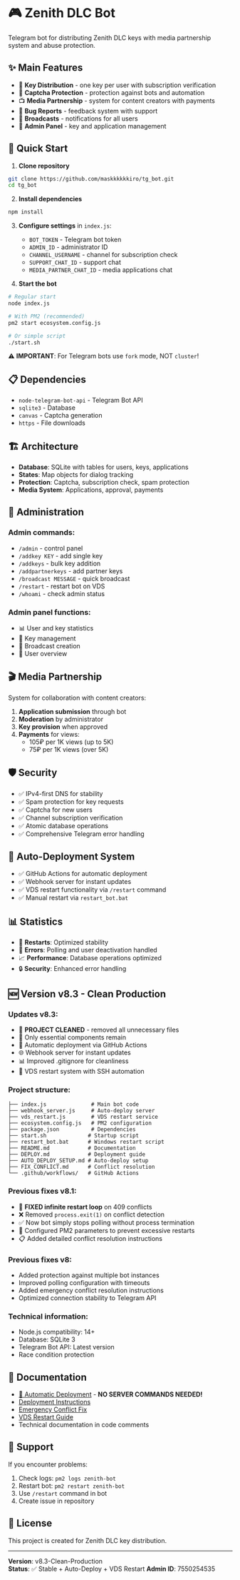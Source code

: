 # 🎮 Zenith DLC Bot

Telegram bot for distributing Zenith DLC keys with media partnership system and abuse protection.

## ✨ Main Features

- 🎯 **Key Distribution** - one key per user with subscription verification
- 🔐 **Captcha Protection** - protection against bots and automation
- 📺 **Media Partnership** - system for content creators with payments
- 🐛 **Bug Reports** - feedback system with support
- 📢 **Broadcasts** - notifications for all users
- 👑 **Admin Panel** - key and application management

## 🚀 Quick Start

1. **Clone repository**
```bash
git clone https://github.com/maskkkkkkiro/tg_bot.git
cd tg_bot
```

2. **Install dependencies**
```bash
npm install
```

3. **Configure settings** in `index.js`:
   - `BOT_TOKEN` - Telegram bot token
   - `ADMIN_ID` - administrator ID
   - `CHANNEL_USERNAME` - channel for subscription check
   - `SUPPORT_CHAT_ID` - support chat
   - `MEDIA_PARTNER_CHAT_ID` - media applications chat

4. **Start the bot**
```bash
# Regular start
node index.js

# With PM2 (recommended)
pm2 start ecosystem.config.js

# Or simple script
./start.sh
```

⚠️ **IMPORTANT**: For Telegram bots use `fork` mode, NOT `cluster`!

## 📋 Dependencies

- `node-telegram-bot-api` - Telegram Bot API
- `sqlite3` - Database
- `canvas` - Captcha generation
- `https` - File downloads

## 🏗️ Architecture

- **Database**: SQLite with tables for users, keys, applications
- **States**: Map objects for dialog tracking
- **Protection**: Captcha, subscription check, spam protection
- **Media System**: Applications, approval, payments

## 🔧 Administration

### Admin commands:
- `/admin` - control panel
- `/addkey KEY` - add single key
- `/addkeys` - bulk key addition
- `/addpartnerkeys` - add partner keys
- `/broadcast MESSAGE` - quick broadcast
- `/restart` - restart bot on VDS
- `/whoami` - check admin status

### Admin panel functions:
- 📊 User and key statistics
- 🔑 Key management
- 📢 Broadcast creation
- 👥 User overview

## 🎬 Media Partnership

System for collaboration with content creators:

1. **Application submission** through bot
2. **Moderation** by administrator
3. **Key provision** when approved
4. **Payments** for views:
   - 105₽ per 1K views (up to 5K)
   - 75₽ per 1K views (over 5K)

## 🛡️ Security

- ✅ IPv4-first DNS for stability
- ✅ Spam protection for key requests
- ✅ Captcha for new users
- ✅ Channel subscription verification
- ✅ Atomic database operations
- ✅ Comprehensive Telegram error handling

## 🚀 Auto-Deployment System

- ✅ GitHub Actions for automatic deployment
- ✅ Webhook server for instant updates
- ✅ VDS restart functionality via `/restart` command
- ✅ Manual restart via `restart_bot.bat`

## 📊 Statistics

- 🔄 **Restarts**: Optimized stability
- 🐛 **Errors**: Polling and user deactivation handled
- 📈 **Performance**: Database operations optimized
- 🔒 **Security**: Enhanced error handling

## 🆕 Version v8.3 - Clean Production

### Updates v8.3:
- 🧹 **PROJECT CLEANED** - removed all unnecessary files
- 📁 Only essential components remain
- 🚀 Automatic deployment via GitHub Actions
- 🌐 Webhook server for instant updates
- 📊 Improved .gitignore for cleanliness
- 🔄 VDS restart system with SSH automation

### Project structure:
```
├── index.js              # Main bot code
├── webhook_server.js     # Auto-deploy server
├── vds_restart.js        # VDS restart service
├── ecosystem.config.js   # PM2 configuration
├── package.json          # Dependencies
├── start.sh             # Startup script
├── restart_bot.bat      # Windows restart script
├── README.md            # Documentation
├── DEPLOY.md            # Deployment guide
├── AUTO_DEPLOY_SETUP.md # Auto-deploy setup
├── FIX_CONFLICT.md      # Conflict resolution
└── .github/workflows/   # GitHub Actions
```

### Previous fixes v8.1:
- 🚨 **FIXED infinite restart loop** on 409 conflicts
- ❌ Removed `process.exit(1)` on conflict detection
- ✅ Now bot simply stops polling without process termination
- 🔧 Configured PM2 parameters to prevent excessive restarts
- 📋 Added detailed conflict resolution instructions

### Previous fixes v8:
- Added protection against multiple bot instances
- Improved polling configuration with timeouts
- Added emergency conflict resolution instructions
- Optimized connection stability to Telegram API

### Technical information:
- Node.js compatibility: 14+
- Database: SQLite 3
- Telegram Bot API: Latest version
- Race condition protection

## 📖 Documentation

- [🚀 Automatic Deployment](AUTO_DEPLOY_SETUP.md) - **NO SERVER COMMANDS NEEDED!**
- [Deployment Instructions](DEPLOY.md)
- [Emergency Conflict Fix](FIX_CONFLICT.md)
- [VDS Restart Guide](VDS_RESTART_GUIDE.md)
- Technical documentation in code comments

## 🤝 Support

If you encounter problems:
1. Check logs: `pm2 logs zenith-bot`
2. Restart bot: `pm2 restart zenith-bot`
3. Use `/restart` command in bot
4. Create issue in repository

## 📄 License

This project is created for Zenith DLC key distribution.

---
**Version**: v8.3-Clean-Production  
**Status**: ✅ Stable + Auto-Deploy + VDS Restart
**Admin ID**: 7550254535
